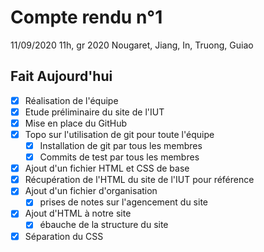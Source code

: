 # Compte rendu n°1
11/09/2020 11h, gr 2020
Nougaret, Jiang, In, Truong, Guiao

## Fait Aujourd'hui
- [x] Réalisation de l'équipe
- [x] Etude préliminaire du site de l'IUT
- [x] Mise en place du GitHub
- [x] Topo sur l'utilisation de git pour toute l'équipe
  - [x] Installation de git par tous les membres
  - [x] Commits de test par tous les membres
- [x] Ajout d'un fichier HTML et CSS de base
- [x] Récupération de l'HTML du site de l'IUT pour référence
- [x] Ajout d'un fichier d'organisation
  - [x] prises de notes sur l'agencement du site
- [x] Ajout d'HTML à notre site
  - [x] ébauche de la structure du site
- [x] Séparation du CSS 
